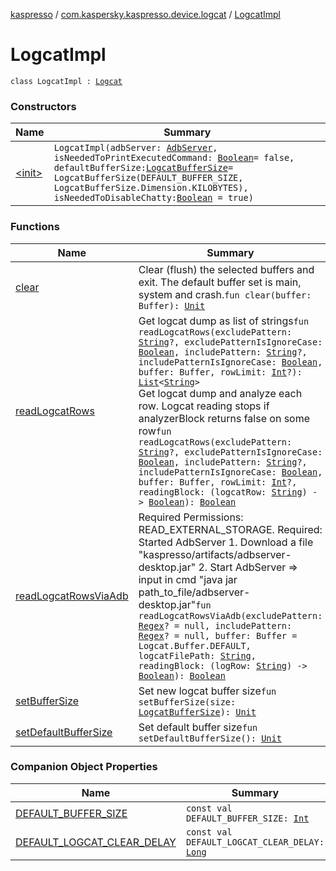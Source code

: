 [kaspresso](../../index.md) / [com.kaspersky.kaspresso.device.logcat](../index.md) / [LogcatImpl](./index.md)

# LogcatImpl

`class LogcatImpl : `[`Logcat`](../-logcat/index.md)

### Constructors

| Name | Summary |
|---|---|
| [&lt;init&gt;](-init-.md) | `LogcatImpl(adbServer: `[`AdbServer`](../../com.kaspersky.kaspresso.device.server/-adb-server/index.md)`, isNeededToPrintExecutedCommand: `[`Boolean`](https://kotlinlang.org/api/latest/jvm/stdlib/kotlin/-boolean/index.html)` = false, defaultBufferSize: `[`LogcatBufferSize`](../-logcat-buffer-size/index.md)` = LogcatBufferSize(DEFAULT_BUFFER_SIZE, LogcatBufferSize.Dimension.KILOBYTES), isNeededToDisableChatty: `[`Boolean`](https://kotlinlang.org/api/latest/jvm/stdlib/kotlin/-boolean/index.html)` = true)` |

### Functions

| Name | Summary |
|---|---|
| [clear](clear.md) | Clear (flush) the selected buffers and exit. The default buffer set is main, system and crash.`fun clear(buffer: Buffer): `[`Unit`](https://kotlinlang.org/api/latest/jvm/stdlib/kotlin/-unit/index.html) |
| [readLogcatRows](read-logcat-rows.md) | Get logcat dump as list of strings`fun readLogcatRows(excludePattern: `[`String`](https://kotlinlang.org/api/latest/jvm/stdlib/kotlin/-string/index.html)`?, excludePatternIsIgnoreCase: `[`Boolean`](https://kotlinlang.org/api/latest/jvm/stdlib/kotlin/-boolean/index.html)`, includePattern: `[`String`](https://kotlinlang.org/api/latest/jvm/stdlib/kotlin/-string/index.html)`?, includePatternIsIgnoreCase: `[`Boolean`](https://kotlinlang.org/api/latest/jvm/stdlib/kotlin/-boolean/index.html)`, buffer: Buffer, rowLimit: `[`Int`](https://kotlinlang.org/api/latest/jvm/stdlib/kotlin/-int/index.html)`?): `[`List`](https://kotlinlang.org/api/latest/jvm/stdlib/kotlin.collections/-list/index.html)`<`[`String`](https://kotlinlang.org/api/latest/jvm/stdlib/kotlin/-string/index.html)`>`<br>Get logcat dump and analyze each row. Logcat reading stops if analyzerBlock returns false on some row`fun readLogcatRows(excludePattern: `[`String`](https://kotlinlang.org/api/latest/jvm/stdlib/kotlin/-string/index.html)`?, excludePatternIsIgnoreCase: `[`Boolean`](https://kotlinlang.org/api/latest/jvm/stdlib/kotlin/-boolean/index.html)`, includePattern: `[`String`](https://kotlinlang.org/api/latest/jvm/stdlib/kotlin/-string/index.html)`?, includePatternIsIgnoreCase: `[`Boolean`](https://kotlinlang.org/api/latest/jvm/stdlib/kotlin/-boolean/index.html)`, buffer: Buffer, rowLimit: `[`Int`](https://kotlinlang.org/api/latest/jvm/stdlib/kotlin/-int/index.html)`?, readingBlock: (logcatRow: `[`String`](https://kotlinlang.org/api/latest/jvm/stdlib/kotlin/-string/index.html)`) -> `[`Boolean`](https://kotlinlang.org/api/latest/jvm/stdlib/kotlin/-boolean/index.html)`): `[`Boolean`](https://kotlinlang.org/api/latest/jvm/stdlib/kotlin/-boolean/index.html) |
| [readLogcatRowsViaAdb](read-logcat-rows-via-adb.md) | Required Permissions: READ_EXTERNAL_STORAGE. Required: Started AdbServer     1. Download a file "kaspresso/artifacts/adbserver-desktop.jar"     2. Start AdbServer =&gt; input in cmd "java jar path_to_file/adbserver-desktop.jar"`fun readLogcatRowsViaAdb(excludePattern: `[`Regex`](https://kotlinlang.org/api/latest/jvm/stdlib/kotlin.text/-regex/index.html)`? = null, includePattern: `[`Regex`](https://kotlinlang.org/api/latest/jvm/stdlib/kotlin.text/-regex/index.html)`? = null, buffer: Buffer = Logcat.Buffer.DEFAULT, logcatFilePath: `[`String`](https://kotlinlang.org/api/latest/jvm/stdlib/kotlin/-string/index.html)`, readingBlock: (logRow: `[`String`](https://kotlinlang.org/api/latest/jvm/stdlib/kotlin/-string/index.html)`) -> `[`Boolean`](https://kotlinlang.org/api/latest/jvm/stdlib/kotlin/-boolean/index.html)`): `[`Boolean`](https://kotlinlang.org/api/latest/jvm/stdlib/kotlin/-boolean/index.html) |
| [setBufferSize](set-buffer-size.md) | Set new logcat buffer size`fun setBufferSize(size: `[`LogcatBufferSize`](../-logcat-buffer-size/index.md)`): `[`Unit`](https://kotlinlang.org/api/latest/jvm/stdlib/kotlin/-unit/index.html) |
| [setDefaultBufferSize](set-default-buffer-size.md) | Set default buffer size`fun setDefaultBufferSize(): `[`Unit`](https://kotlinlang.org/api/latest/jvm/stdlib/kotlin/-unit/index.html) |

### Companion Object Properties

| Name | Summary |
|---|---|
| [DEFAULT_BUFFER_SIZE](-d-e-f-a-u-l-t_-b-u-f-f-e-r_-s-i-z-e.md) | `const val DEFAULT_BUFFER_SIZE: `[`Int`](https://kotlinlang.org/api/latest/jvm/stdlib/kotlin/-int/index.html) |
| [DEFAULT_LOGCAT_CLEAR_DELAY](-d-e-f-a-u-l-t_-l-o-g-c-a-t_-c-l-e-a-r_-d-e-l-a-y.md) | `const val DEFAULT_LOGCAT_CLEAR_DELAY: `[`Long`](https://kotlinlang.org/api/latest/jvm/stdlib/kotlin/-long/index.html) |
